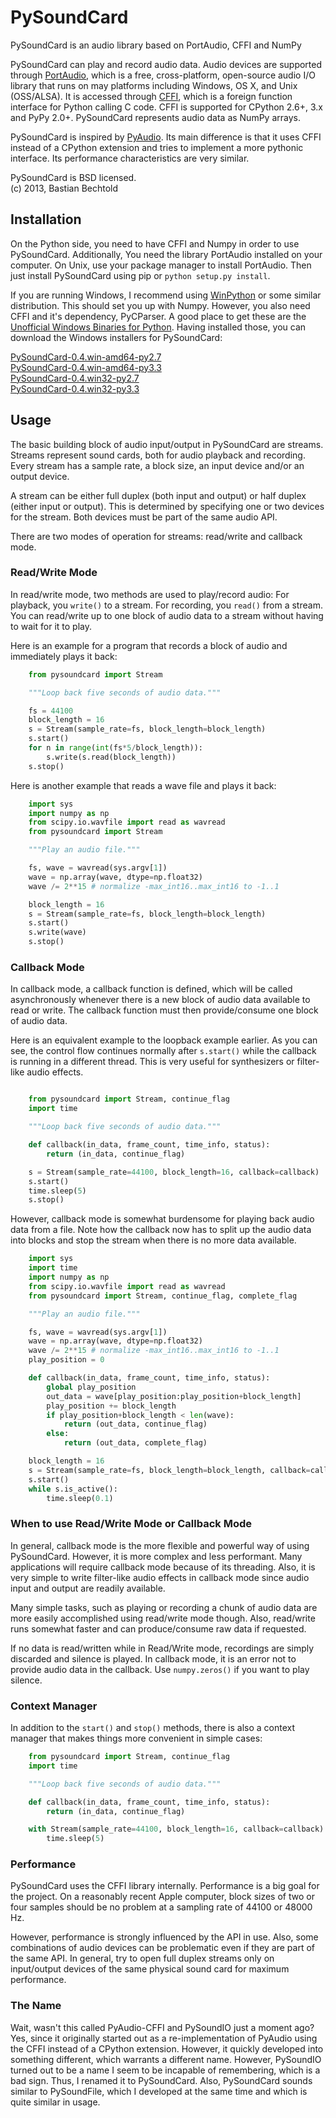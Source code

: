 PySoundCard
===========

PySoundCard is an audio library based on PortAudio, CFFI and NumPy

PySoundCard can play and record audio data. Audio devices are supported
through [PortAudio][], which is a free, cross-platform, open-source audio
I/O library that runs on may platforms including Windows, OS X, and
Unix (OSS/ALSA). It is accessed through [CFFI][], which is a foreign
function interface for Python calling C code. CFFI is supported for
CPython 2.6+, 3.x and PyPy 2.0+. PySoundCard represents audio data as
NumPy arrays.

PySoundCard is inspired by [PyAudio][]. Its main difference is that it uses
CFFI instead of a CPython extension and tries to implement a more
pythonic interface. Its performance characteristics are very similar.

[PortAudio]: http://www.portaudio.com/
[CFFI]: http://cffi.readthedocs.org/
[PyAudio]: http://people.csail.mit.edu/hubert/pyaudio/

PySoundCard is BSD licensed.  
(c) 2013, Bastian Bechtold


Installation
-------------

On the Python side, you need to have CFFI and Numpy in order to use
PySoundCard. Additionally, You need the library PortAudio installed on
your computer. On Unix, use your package manager to install PortAudio.
Then just install PySoundCard using pip or `python setup.py install`.

If you are running Windows, I recommend using [WinPython][] or some
similar distribution. This should set you up with Numpy. However, you
also need CFFI and it's dependency, PyCParser. A good place to get
these are the [Unofficial Windows Binaries for Python][pybuilds].
Having installed those, you can download the Windows installers for
PySoundCard:

[PySoundCard-0.4.win-amd64-py2.7](https://github.com/bastibe/PySoundCard/releases/download/0.4.3/PySoundCard-0.4.win-amd64-py2.7.exe)  
[PySoundCard-0.4.win-amd64-py3.3](https://github.com/bastibe/PySoundCard/releases/download/0.4.3/PySoundCard-0.4.win-amd64-py3.3.exe)  
[PySoundCard-0.4.win32-py2.7](https://github.com/bastibe/PySoundCard/releases/download/0.4.3/PySoundCard-0.4.win32-py2.7.exe)  
[PySoundCard-0.4.win32-py3.3](https://github.com/bastibe/PySoundCard/releases/download/0.4.3/PySoundCard-0.4.win32-py3.3.exe)

[WinPython]: https://code.google.com/p/winpython/
[pybuilds]: http://www.lfd.uci.edu/~gohlke/pythonlibs/

Usage
-----

The basic building block of audio input/output in PySoundCard are
streams. Streams represent sound cards, both for audio playback and
recording. Every stream has a sample rate, a block size, an input
device and/or an output device.

A stream can be either full duplex (both input and output) or half
duplex (either input or output). This is determined by specifying one
or two devices for the stream. Both devices must be part of the same
audio API.

There are two modes of operation for streams: read/write and callback
mode.

### Read/Write Mode

In read/write mode, two methods are used to play/record audio: For
playback, you `write()` to a stream. For recording, you `read()`
from a stream. You can read/write up to one block of audio data to a
stream without having to wait for it to play.

Here is an example for a program that records a block of audio and
immediately plays it back:

```python
    from pysoundcard import Stream

    """Loop back five seconds of audio data."""

    fs = 44100
    block_length = 16
    s = Stream(sample_rate=fs, block_length=block_length)
    s.start()
    for n in range(int(fs*5/block_length)):
        s.write(s.read(block_length))
    s.stop()
```

Here is another example that reads a wave file and plays it back:

```python
    import sys
    import numpy as np
    from scipy.io.wavfile import read as wavread
    from pysoundcard import Stream

    """Play an audio file."""

    fs, wave = wavread(sys.argv[1])
    wave = np.array(wave, dtype=np.float32)
    wave /= 2**15 # normalize -max_int16..max_int16 to -1..1

    block_length = 16
    s = Stream(sample_rate=fs, block_length=block_length)
    s.start()
    s.write(wave)
    s.stop()
```


### Callback Mode

In callback mode, a callback function is defined, which will be called
asynchronously whenever there is a new block of audio data available
to read or write. The callback function must then provide/consume one
block of audio data.

Here is an equivalent example to the loopback example earlier. As you
can see, the control flow continues normally after `s.start()` while
the callback is running in a different thread. This is very useful for
synthesizers or filter-like audio effects.

```python

    from pysoundcard import Stream, continue_flag
    import time

    """Loop back five seconds of audio data."""

    def callback(in_data, frame_count, time_info, status):
        return (in_data, continue_flag)

    s = Stream(sample_rate=44100, block_length=16, callback=callback)
    s.start()
    time.sleep(5)
    s.stop()
```

However, callback mode is somewhat burdensome for playing back audio
data from a file. Note how the callback now has to split up the audio
data into blocks and stop the stream when there is no more data
available.

```python
    import sys
    import time
    import numpy as np
    from scipy.io.wavfile import read as wavread
    from pysoundcard import Stream, continue_flag, complete_flag

    """Play an audio file."""

    fs, wave = wavread(sys.argv[1])
    wave = np.array(wave, dtype=np.float32)
    wave /= 2**15 # normalize -max_int16..max_int16 to -1..1
    play_position = 0

    def callback(in_data, frame_count, time_info, status):
        global play_position
        out_data = wave[play_position:play_position+block_length]
        play_position += block_length
        if play_position+block_length < len(wave):
            return (out_data, continue_flag)
        else:
            return (out_data, complete_flag)

    block_length = 16
    s = Stream(sample_rate=fs, block_length=block_length, callback=callback)
    s.start()
    while s.is_active():
        time.sleep(0.1)
```


### When to use Read/Write Mode or Callback Mode

In general, callback mode is the more flexible and powerful way of
using PySoundCard. However, it is more complex and less performant.
Many applications will require callback mode because of its threading.
Also, it is very simple to write filter-like audio effects in callback
mode since audio input and output are readily available.

Many simple tasks, such as playing or recording a chunk of audio data
are more easily accomplished using read/write mode though. Also,
read/write runs somewhat faster and can produce/consume raw data if
requested.

If no data is read/written while in Read/Write mode, recordings are
simply discarded and silence is played. In callback mode, it is an
error not to provide audio data in the callback. Use `numpy.zeros()`
if you want to play silence.

### Context Manager

In addition to the `start()` and `stop()` methods, there is also a
context manager that makes things more convenient in simple cases:

```python
    from pysoundcard import Stream, continue_flag
    import time

    """Loop back five seconds of audio data."""

    def callback(in_data, frame_count, time_info, status):
        return (in_data, continue_flag)

    with Stream(sample_rate=44100, block_length=16, callback=callback):
        time.sleep(5)
```


### Performance

PySoundCard uses the CFFI library internally. Performance is a big goal
for the project. On a reasonably recent Apple computer, block sizes of
two or four samples should be no problem at a sampling rate of 44100
or 48000 Hz.

However, performance is strongly influenced by the API in use. Also,
some combinations of audio devices can be problematic even if they are
part of the same API. In general, try to open full duplex streams only
on input/output devices of the same physical sound card for maximum
performance.

### The Name

Wait, wasn't this called PyAudio-CFFI and PySoundIO just a moment ago?
Yes, since it originally started out as a re-implementation of PyAudio
using the CFFI instead of a CPython extension. However, it quickly
developed into something different, which warrants a different name.
However, PySoundIO turned out to be a name I seem to be incapable of
remembering, which is a bad sign. Thus, I renamed it to PySoundCard.
Also, PySoundCard sounds similar to PySoundFile, which I developed at
the same time and which is quite similar in usage.

